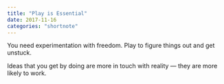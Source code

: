 ```yaml
---
title: "Play is Essential"
date: 2017-11-16
categories: "shortnote"
---
```


You need experimentation with freedom. Play to figure things out and get unstuck.

Ideas that you get by doing are more in touch with reality — they are more likely to work.